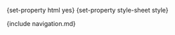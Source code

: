 {set-property html yes}
{set-property style-sheet style}

   [gwking]: http://www.metabang.com/
   [153]: http://www.weitz.de/
   [section-introduction]: introduction.html
   [section-prerequisites]: setup.html
   [section-install]: install.html
   [section-uninstall]: uninstall.html
   [section-reference]: reference.html
   [section-changelog]: changelog.html
   [section-license]: copyright.html
   [section-index]: index.html

{include navigation.md}
